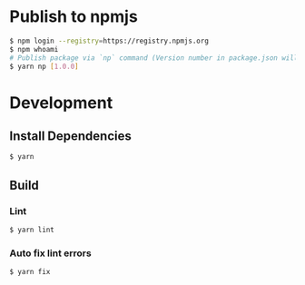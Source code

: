 # Publish to npmjs

```sh
$ npm login --registry=https://registry.npmjs.org
$ npm whoami
# Publish package via `np` command (Version number in package.json will be auto updated and committed).
$ yarn np [1.0.0]
```

# Development

## Install Dependencies

```sh
$ yarn
```

## Build

### Lint

```sh
$ yarn lint
```

### Auto fix lint errors

```sh
$ yarn fix
```